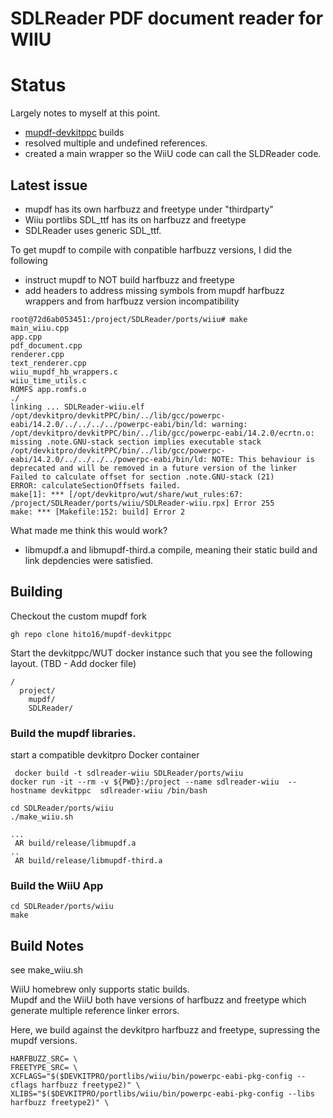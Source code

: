# SDLReader PDF document reader for WIIU

# Status

Largely notes to myself at this point.

* [mupdf-devkitppc](https://github.com/hito16/mupdf-devkitppc) builds
* resolved multiple and undefined references.
* created a main wrapper so the WiiU code can call the SLDReader code.

## Latest issue

* mupdf has its own harfbuzz and freetype under "thirdparty"
* Wiiu portlibs SDL_ttf has its on harfbuzz and freetype
* SDLReader uses generic SDL_ttf.  

To get mupdf to compile with conpatible harfbuzz versions, I did the following
* instruct mupdf to NOT build harfbuzz and freetype
* add headers to address missing symbols from mupdf harfbuzz wrappers and from harfbuzz version incompatibility



```
root@72d6ab053451:/project/SDLReader/ports/wiiu# make
main_wiiu.cpp
app.cpp
pdf_document.cpp
renderer.cpp
text_renderer.cpp
wiiu_mupdf_hb_wrappers.c
wiiu_time_utils.c
ROMFS app.romfs.o
./
linking ... SDLReader-wiiu.elf
/opt/devkitpro/devkitPPC/bin/../lib/gcc/powerpc-eabi/14.2.0/../../../../powerpc-eabi/bin/ld: warning: /opt/devkitpro/devkitPPC/bin/../lib/gcc/powerpc-eabi/14.2.0/ecrtn.o: missing .note.GNU-stack section implies executable stack
/opt/devkitpro/devkitPPC/bin/../lib/gcc/powerpc-eabi/14.2.0/../../../../powerpc-eabi/bin/ld: NOTE: This behaviour is deprecated and will be removed in a future version of the linker
Failed to calculate offset for section .note.GNU-stack (21)
ERROR: calculateSectionOffsets failed.
make[1]: *** [/opt/devkitpro/wut/share/wut_rules:67: /project/SDLReader/ports/wiiu/SDLReader-wiiu.rpx] Error 255
make: *** [Makefile:152: build] Error 2
```

What made me think this would work?
* libmupdf.a and libmupdf-third.a compile, meaning their static build and link depdencies were satisfied. 

## Building

Checkout the custom mupdf fork

```
gh repo clone hito16/mupdf-devkitppc
```

Start the devkitppc/WUT docker instance such that you see the following layout. (TBD - Add docker file)

```
/
  project/
    mupdf/
    SDLReader/
```

### Build the mupdf libraries.

start a compatible devkitpro Docker container

```
 docker build -t sdlreader-wiiu SDLReader/ports/wiiu
docker run -it --rm -v ${PWD}:/project --name sdlreader-wiiu  --hostname devkitppc  sdlreader-wiiu /bin/bash
```

```
cd SDLReader/ports/wiiu
./make_wiiu.sh

...
 AR build/release/libmupdf.a
..
 AR build/release/libmupdf-third.a
```

### Build the WiiU App


```
cd SDLReader/ports/wiiu
make 
```

## Build Notes

see make_wiiu.sh

WiiU homebrew only supports static builds.  
Mupdf and the WiiU both have versions of harfbuzz and freetype which generate multiple reference linker errors.

Here, we build against the devkitpro harfbuzz and freetype, supressing the mupdf versions.

```
HARFBUZZ_SRC= \
FREETYPE_SRC= \
XCFLAGS="$($DEVKITPRO/portlibs/wiiu/bin/powerpc-eabi-pkg-config --cflags harfbuzz freetype2)" \
XLIBS="$($DEVKITPRO/portlibs/wiiu/bin/powerpc-eabi-pkg-config --libs harfbuzz freetype2)" \

```



